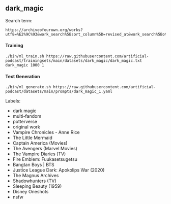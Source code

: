 ## dark_magic

Search term:

```
https://archiveofourown.org/works?utf8=%E2%9C%93&work_search%5Bsort_column%5D=revised_at&work_search%5Bother_tag_names%5D=&work_search%5Bexcluded_tag_names%5D=&work_search%5Bcrossover%5D=F&work_search%5Bcomplete%5D=T&work_search%5Bwords_from%5D=100000&work_search%5Bwords_to%5D=&work_search%5Bdate_from%5D=&work_search%5Bdate_to%5D=&work_search%5Bquery%5D=&work_search%5Blanguage_id%5D=en&commit=Sort+and+Filter&tag_id=Dark+Magic
```

#### Training

```shell
./bin/ml_train.sh https://raw.githubusercontent.com/artificial-podcast/trainingsets/main/datasets/dark_magic/dark_magic.txt dark_magic 1000 1
```

#### Text Generation

```shell
./bin/ml_generate.sh https://raw.githubusercontent.com/artificial-podcast/datasets/main/prompts/dark_magic_1.yaml
```


Labels:
* dark magic
* multi-fandom
* potterverse
* original work
* Vampire Chronicles - Anne Rice
* The Little Mermaid 
* Captain America (Movies)
* The Avengers (Marvel Movies)
* The Vampire Diaries (TV)
* Fire Emblem: Fuukasetsugetsu
* Bangtan Boys | BTS
* Justice League Dark: Apokolips War (2020)
* The Magnus Archives
* Shadowhunters (TV)
* Sleeping Beauty (1959)
* Disney Oneshots
* nsfw
